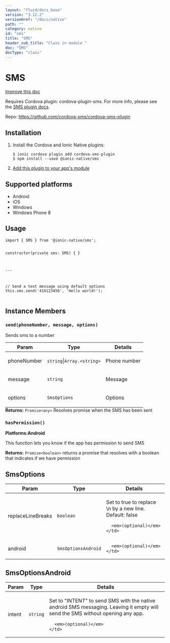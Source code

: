 ```yaml
---
layout: "fluid/docs_base"
version: "3.12.2"
versionHref: "/docs/native"
path: ""
category: native
id: "sms"
title: "SMS"
header_sub_title: "Class in module "
doc: "SMS"
docType: "class"
---
```


<h1 class="api-title">SMS</h1>

<a class="improve-v2-docs" href="http://github.com/ionic-team/ionic-native/edit/master/src/@ionic-native/plugins/sms/index.ts#L25">
  Improve this doc
</a>






<p>Requires Cordova plugin: cordova-plugin-sms. For more info, please see the <a href="https://github.com/cordova-sms/cordova-sms-plugin">SMS plugin docs</a>.</p>


<p>Repo:
  <a href="https://github.com/cordova-sms/cordova-sms-plugin">
    https://github.com/cordova-sms/cordova-sms-plugin
  </a>
</p>


<h2>Installation</h2>
<ol class="installation">
  <li>Install the Cordova and Ionic Native plugins:<br>
    <pre><code class="nohighlight">$ ionic cordova plugin add cordova-sms-plugin
$ npm install --save @ionic-native/sms
</code></pre>
  </li>
  <li><a href="https://ionicframework.com/docs/native/#Add_Plugins_to_Your_App_Module">Add this plugin to your app's module</a></li>
</ol>



<h2>Supported platforms</h2>
<ul>
  <li>Android</li><li>iOS</li><li>Windows</li><li>Windows Phone 8</li>
</ul>






<h2>Usage</h2>
<pre><code class="lang-typescript">import { SMS } from &#39;@ionic-native/sms&#39;;

constructor(private sms: SMS) { }


...


// Send a text message using default options
this.sms.send(&#39;416123456&#39;, &#39;Hello world!&#39;);
</code></pre>








<h2>Instance Members</h2>
<h3><a class="anchor" name="send" href="#send"></a><code>send(phoneNumber,&nbsp;message,&nbsp;options)</code></h3>




Sends sms to a number
<table class="table param-table" style="margin:0;">
  <thead>
  <tr>
    <th>Param</th>
    <th>Type</th>
    <th>Details</th>
  </tr>
  </thead>
  <tbody>
  <tr>
    <td>
      phoneNumber</td>
    <td>
      <code>string</code>|<code>Array.&lt;string&gt;</code>
    </td>
    <td>
      <p>Phone number</p>
</td>
  </tr>
  
  <tr>
    <td>
      message</td>
    <td>
      <code>string</code>
    </td>
    <td>
      <p>Message</p>
</td>
  </tr>
  
  <tr>
    <td>
      options</td>
    <td>
      <code>SmsOptions</code>
    </td>
    <td>
      <p>Options</p>
</td>
  </tr>
  </tbody>
</table>

<div class="return-value" markdown="1">
  <i class="icon ion-arrow-return-left"></i>
  <b>Returns:</b> <code>Promise&lt;any&gt;</code> Resolves promise when the SMS has been sent
</div><h3><a class="anchor" name="hasPermission" href="#hasPermission"></a><code>hasPermission()</code></h3>



<p>
  <strong>Platforms:</strong><strong class="tag">Android</strong>&nbsp;</p>


This function lets you know if the app has permission to send SMS


<div class="return-value" markdown="1">
  <i class="icon ion-arrow-return-left"></i>
  <b>Returns:</b> <code>Promise&lt;boolean&gt;</code> returns a promise that resolves with a boolean that indicates if we have permission
</div>





<h2><a class="anchor" name="SmsOptions" href="#SmsOptions"></a>SmsOptions</h2>

<table class="table param-table" style="margin:0;">
  <thead>
  <tr>
    <th>Param</th>
    <th>Type</th>
    <th>Details</th>
  </tr>
  </thead>
  <tbody>
  
  <tr>
    <td>
      replaceLineBreaks
    </td>
    <td>
      <code>boolean</code>
    </td>
    <td>
      <p>Set to true to replace \n by a new line. Default: false</p>

      <em>(optional)</em>
    </td>
  </tr>
  
  <tr>
    <td>
      android
    </td>
    <td>
      <code>SmsOptionsAndroid</code>
    </td>
    <td>
      
      <em>(optional)</em>
    </td>
  </tr>
  
  </tbody>
</table>


<h2><a class="anchor" name="SmsOptionsAndroid" href="#SmsOptionsAndroid"></a>SmsOptionsAndroid</h2>

<table class="table param-table" style="margin:0;">
  <thead>
  <tr>
    <th>Param</th>
    <th>Type</th>
    <th>Details</th>
  </tr>
  </thead>
  <tbody>
  
  <tr>
    <td>
      intent
    </td>
    <td>
      <code>string</code>
    </td>
    <td>
      <p>Set to &quot;INTENT&quot; to send SMS with the native android SMS messaging. Leaving it empty will send the SMS without opening any app.</p>

      <em>(optional)</em>
    </td>
  </tr>
  
  </tbody>
</table>





